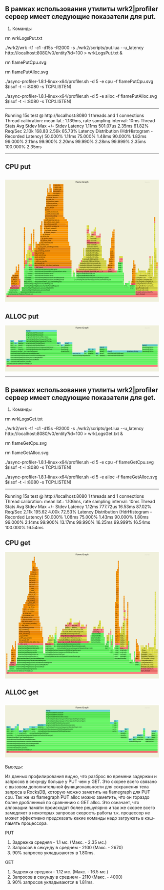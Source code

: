 В рамках использования утилиты wrk2|profiler сервер имеет следующие показатели для put.
---------------------------------------------------------------------------------------
1) Команды 

rm wrkLogsPut.txt

./wrk2/wrk -t1 -c1 -d15s -R2000 -s ./wrk2/scripts/put.lua --u_latency http://localhost:8080/v0/entity?id=100 > wrkLogsPut.txt &

rm flamePutCpu.svg 

rm flamePutAlloc.svg 

./async-profiler-1.8.1-linux-x64/profiler.sh -d 5 -e cpu -f flamePutCpu.svg $(lsof -t -i :8080 -s TCP:LISTEN)

./async-profiler-1.8.1-linux-x64/profiler.sh -d 5 -e alloc -f flamePutAlloc.svg $(lsof -t -i :8080 -s TCP:LISTEN)

----------------------------------------------------------------------------------------

Running 15s test @ http://localhost:8080
  1 threads and 1 connections
  Thread calibration: mean lat.: 1.139ms, rate sampling interval: 10ms
  Thread Stats   Avg      Stdev     Max   +/- Stdev
    Latency     1.11ms  501.07us   2.35ms   61.82%
    Req/Sec     2.10k   168.83     2.56k    65.73%
  Latency Distribution (HdrHistogram - Recorded Latency)
 50.000%    1.11ms
 75.000%    1.48ms
 90.000%    1.82ms
 99.000%    2.11ms
 99.900%    2.20ms
 99.990%    2.28ms
 99.999%    2.35ms
100.000%    2.35ms

----------------------------------------------------------------
CPU put
----------------------------------------------------
![alt text](flamePutCpu.svg "put cpu")
------------------------------------------------------
ALLOC put
----------------------------------------------------
![alt text](flamePutAlloc.svg "put alloc")


----------------------------------------------------------------------------------------
В рамках использования утилиты wrk2|profiler сервер имеет следующие показатели для get.
---------------------------------------------------------------------------------------
1) Команды 

rm wrkLogsGet.txt

./wrk2/wrk -t1 -c1 -d15s -R2000 -s ./wrk2/scripts/get.lua --u_latency http://localhost:8080/v0/entity?id=100 > wrkLogsGet.txt &

rm flameGetCpu.svg 

rm flameGetAlloc.svg  

./async-profiler-1.8.1-linux-x64/profiler.sh -d 5 -e cpu -f flameGetCpu.svg $(lsof -t -i :8080 -s TCP:LISTEN)

./async-profiler-1.8.1-linux-x64/profiler.sh -d 5 -e alloc -f flameGetAlloc.svg $(lsof -t -i :8080 -s TCP:LISTEN)


----------------------------------------------------------------------------------------------
Running 15s test @ http://localhost:8080
  1 threads and 1 connections
  Thread calibration: mean lat.: 1.106ms, rate sampling interval: 10ms
  Thread Stats   Avg      Stdev     Max   +/- Stdev
    Latency     1.12ms  777.72us  16.53ms   87.02%
    Req/Sec     2.11k   195.62     4.00k    72.53%
  Latency Distribution (HdrHistogram - Recorded Latency)
 50.000%    1.08ms
 75.000%    1.43ms
 90.000%    1.80ms
 99.000%    2.14ms
 99.900%   13.17ms
 99.990%   16.25ms
 99.999%   16.54ms
100.000%   16.54ms


CPU get
-----------------------------------------------------------------------------------------------
![alt text](flameGetCpu.svg "get cpu")

ALLOC get
------------------------------------------------------------------------------------------------
![alt text](flameGetAlloc.svg "get alloc")
------------------------------------------------------------------------------------------------

Выводы:

Из данных профилирования видно, что разброс во времени задержки 
и запросов в секунду больше у PUT чем у GET. 
Это скорее всего связано с вызовом дополнительной функциональности 
для сохранения тела запроса в RocksDB, которую можно заметить на flamegraph 
для PUT cpu. Так же из flamegraph PUT alloc можно заметить, 
что он гораздо более дробленный по сравнению с GET alloc. 
Это означает, что аллокации памяти происходят более решулярно и 
так же скорее всего замедляет в некоторых запросах скорость работы т.к.
процессор не может эффективно предсказать какие команды надо загружать 
в кэш-память процессора.


PUT
1) Задрежка средняя - 1.1 мс. (Макс. - 2.35 мс.)
2) Запросов в секунду в среднем - 2100 (Макс. - 2670)
3) 90% запросов укладываются в 1.80ms.

GET
1) Задрежка средняя - 1.12 мс. (Макс. - 16.5 мс.)
2) Запросов в секунду в среднем - 2110 (Макс. - 4000)
3) 90% запросов укладываются в 1.81ms.